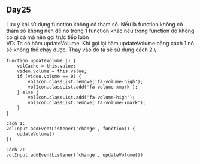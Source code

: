 ## Day25

Lưu ý khi sử dụng function không có tham số. Nếu là function không có tham số không nên để nó trong 1 function
khác nếu trong function đó không có gì cả mà nên gọi trực tiếp luôn\
VD: Ta có hàm updateVolume. Khi gọi lại hàm updateVolume bằng cách 1 nó sẽ không thể chạy được. Thay vào đó ta sẽ sử dụng cách 2.\

```
function updateVolume () {
    volCache = this.value;
    video.volume = this.value;
    if (video.volume == 0) {
        volIcon.classList.remove('fa-volume-high');
        volIcon.classList.add('fa-volume-xmark');
    } else {
        volIcon.classList.add('fa-volume-high');
        volIcon.classList.remove('fa-volume-xmark');
    }
}

Cách 1:
volInput.addEventListener('change', function() {
    updateVolume()
})

Cách 2:
volInput.addEventListener('change', updateVolume())

```